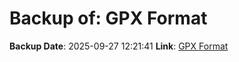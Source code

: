 # Backup of: GPX Format

**Backup Date**: 2025-09-27 12:21:41
**Link**: [GPX Format](https://przemienniki.net/export/przemienniki.gpx)
